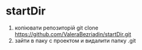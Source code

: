 # startDir
1. копіювати репозиторій
   git clone https://github.com/ValeraBezriadin/startDir.git
2. зайти в паку с проектом и видалити папку .git
   
